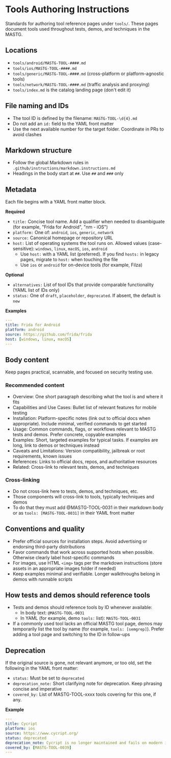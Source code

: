 # Tools Authoring Instructions

Standards for authoring tool reference pages under `tools/`. These pages document tools used throughout tests, demos, and techniques in the MASTG.

## Locations

- `tools/android/MASTG-TOOL-####.md`
- `tools/ios/MASTG-TOOL-####.md`
- `tools/generic/MASTG-TOOL-####.md` (cross-platform or platform-agnostic tools)
- `tools/network/MASTG-TOOL-####.md` (traffic analysis and proxying)
- `tools/index.md` is the catalog landing page (don't edit it)

## File naming and IDs

- The tool ID is defined by the filename: `MASTG-TOOL-\d{4}.md`
- Do not add an `id:` field to the YAML front matter
- Use the next available number for the target folder. Coordinate in PRs to avoid clashes

## Markdown structure

- Follow the global Markdown rules in `.github/instructions/markdown.instructions.md`
- Headings in the body start at `##`. Use `##` and `###` only

## Metadata

Each file begins with a YAML front matter block.

**Required**

- `title:` Concise tool name. Add a qualifier when needed to disambiguate (for example, "Frida for Android", "nm - iOS")
- `platform:` One of: `android`, `ios`, `generic`, `network`
- `source:` Canonical homepage or repository URL
- `host:` List of operating systems the tool runs on. Allowed values (case-sensitive): `windows`, `linux`, `macOS`, `ios`, `android`
  - Use `host:` with a YAML list (preferred). If you find `hosts:` in legacy pages, migrate to `host:` when touching the file
  - Use `ios` or `android` for on-device tools (for example, Filza)

**Optional**

- `alternatives:` List of tool IDs that provide comparable functionality (YAML list of IDs only)
- `status:` One of `draft`, `placeholder`, `deprecated`. If absent, the default is `new`

**Examples**

```yaml
---
title: Frida for Android
platform: android
source: https://github.com/frida/frida
host: [windows, linux, macOS]
---
```

## Body content

Keep pages practical, scannable, and focused on security testing use.

### Recommended content

- Overview: One short paragraph describing what the tool is and where it fits
- Capabilities and Use Cases: Bullet list of relevant features for mobile testing
- Installation: Platform-specific notes (link out to official docs when appropriate). Include minimal, verified commands to get started
- Usage: Common commands, flags, or workflows relevant to MASTG tests and demos. Prefer concrete, copyable examples
- Examples: Short, targeted examples for typical tasks. If examples are long, link to demos or techniques instead
- Caveats and Limitations: Version compatibility, jailbreak or root requirements, known issues
- References: Links to official docs, repos, and authoritative resources
- Related: Cross-link to relevant tests, demos, and techniques

### Cross-linking

- Do not cross-link here to tests, demos, and techniques, etc.
- Those components will cross-link to tools, typically techniques and demos
- To do that they must add @MASTG-TOOL-0031 in their markdown body or as `tools: [MASTG-TOOL-0031]` in their YAML front matter

## Conventions and quality

- Prefer official sources for installation steps. Avoid advertising or endorsing third-party distributions
- Favor commands that work across supported hosts when possible. Otherwise clearly label host-specific commands
- For images, use HTML `<img>` tags per the markdown instructions (store assets in an appropriate images folder if needed)
- Keep examples minimal and verifiable. Longer walkthroughs belong in demos with runnable scripts

## How tests and demos should reference tools

- Tests and demos should reference tools by ID whenever available:
  - In body text: `@MASTG-TOOL-0031`
  - In YAML (for example, demo `tools:` list): `MASTG-TOOL-0031`
- If a commonly used tool lacks an official MASTG tool page, demos may temporarily list the tool by name (for example, `tools: [semgrep]`). Prefer adding a tool page and switching to the ID in follow-ups

## Deprecation

If the original source is gone, not relevant anymore, or too old, set the following in the YAML front matter:

- `status:` Must be set to `deprecated`
- `deprecation_note:` Short clarifying note for deprecation. Keep phrasing concise and imperative
- `covered_by:` List of MASTG-TOOL-xxxx tools covering for this one, if any.

**Example**

```yaml
---
title: Cycript
platform: ios
source: https://www.cycript.org/
status: deprecated
deprecation_note: Cycript is no longer maintained and fails on modern iOS versions. Prefer Frida which is actively supported and more capable
covered_by: [MASTG-TOOL-0039]
---
```
